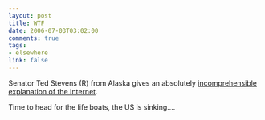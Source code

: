 ```yaml
--- 
layout: post
title: WTF
date: 2006-07-03T03:02:00
comments: true
tags:
- elsewhere
link: false
---
```

Senator Ted Stevens (R) from Alaska gives an absolutely <a href="http://blog.wired.com/27BStroke6/?entry_id=1512499" title="incomprehensible explanation of the Internet">incomprehensible explanation of the Internet</a>.

Time to head for the life boats, the US is sinking....
